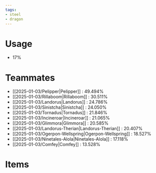 ```yaml
---
tags:
- steel
- dragon
---
```

# Usage
- 17%
# Teammates
- [[2025-01-03/Pelipper|Pelipper]] : 49.494%
- [[2025-01-03/Rillaboom|Rillaboom]] : 30.511%
- [[2025-01-03/Landorus|Landorus]] : 24.786%
- [[2025-01-03/Sinistcha|Sinistcha]] : 24.050%
- [[2025-01-03/Tornadus|Tornadus]] : 21.846%
- [[2025-01-03/Incineroar|Incineroar]] : 21.065%
- [[2025-01-03/Glimmora|Glimmora]] : 20.585%
- [[2025-01-03/Landorus-Therian|Landorus-Therian]] : 20.407%
- [[2025-01-03/Ogerpon-Wellspring|Ogerpon-Wellspring]] : 18.527%
- [[2025-01-03/Ninetales-Alola|Ninetales-Alola]] : 17.118%
- [[2025-01-03/Comfey|Comfey]] : 13.528%
# Items